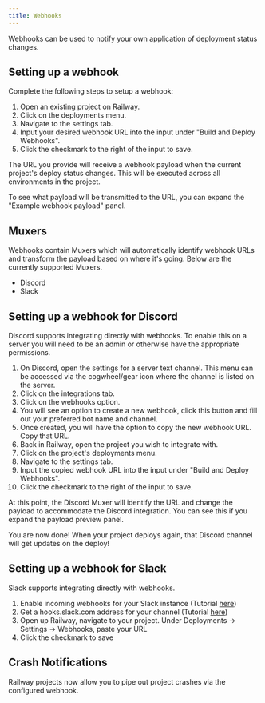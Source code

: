 ```yaml
---
title: Webhooks
---
```


Webhooks can be used to notify your own application of deployment status changes.

<NextImage src="https://res.cloudinary.com/railway/image/upload/v1631917802/docs/webhooks_nslim0.png"
alt="Screenshot of Webhooks Menu"
layout="responsive"
width={823} height={324} quality={80} />

## Setting up a webhook

Complete the following steps to setup a webhook:

1. Open an existing project on Railway.
2. Click on the deployments menu.
3. Navigate to the settings tab.
4. Input your desired webhook URL into the input under "Build and Deploy Webhooks".
5. Click the checkmark to the right of the input to save.

The URL you provide will receive a webhook payload when the current project's deploy status changes. This will be executed across all environments in the project.

To see what payload will be transmitted to the URL, you can expand the "Example webhook payload" panel.

## Muxers

Webhooks contain Muxers which will automatically identify webhook URLs and transform the payload based on where it's going. Below are the currently supported Muxers.

- Discord
- Slack

## Setting up a webhook for Discord

Discord supports integrating directly with webhooks. To enable this on a server you will need to be an admin or otherwise have the appropriate permissions.

1. On Discord, open the settings for a server text channel. This menu can be accessed via the cogwheel/gear icon where the channel is listed on the server.
2. Click on the integrations tab.
3. Click on the webhooks option.
4. You will see an option to create a new webhook, click this button and fill out your preferred bot name and channel.
5. Once created, you will have the option to copy the new webhook URL. Copy that URL.
6. Back in Railway, open the project you wish to integrate with.
7. Click on the project's deployments menu.
8. Navigate to the settings tab.
9. Input the copied webhook URL into the input under "Build and Deploy Webhooks".
10. Click the checkmark to the right of the input to save.

At this point, the Discord Muxer will identify the URL and change the payload to accommodate the Discord integration. You can see this if you expand the payload preview panel.

You are now done! When your project deploys again, that Discord channel will get updates on the deploy!

## Setting up a webhook for Slack

Slack supports integrating directly with webhooks.

1. Enable incoming webhooks for your Slack instance (Tutorial [here](https://api.slack.com/messaging/webhooks#enable_webhooks))
2. Get a hooks.slack.com address for your channel (Tutorial [here](https://api.slack.com/messaging/webhooks#create_a_webhook))
3. Open up Railway, navigate to your project. Under Deployments -> Settings -> Webhooks, paste your URL
4. Click the checkmark to save

## Crash Notifications

Railway projects now allow you to pipe out project crashes via the configured webhook.
